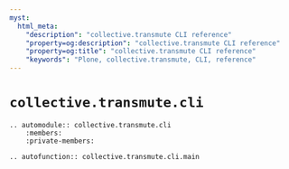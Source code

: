 ```yaml
---
myst:
  html_meta:
    "description": "collective.transmute CLI reference"
    "property=og:description": "collective.transmute CLI reference"
    "property=og:title": "collective.transmute CLI reference"
    "keywords": "Plone, collective.transmute, CLI, reference"
---
```


# `collective.transmute.cli`

```{eval-rst}
.. automodule:: collective.transmute.cli
    :members:
    :private-members:

.. autofunction:: collective.transmute.cli.main
```
